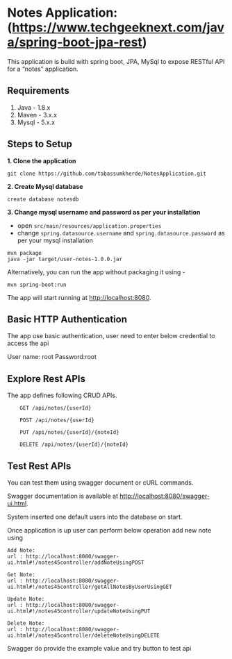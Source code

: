# Notes Application: (https://www.techgeeknext.com/java/spring-boot-jpa-rest)
This application is build with spring boot, JPA, MySql to expose RESTful API for a “notes” application.

## Requirements
1. Java - 1.8.x
2. Maven - 3.x.x
3. Mysql - 5.x.x

## Steps to Setup
**1. Clone the application**

```
git clone https://github.com/tabassumkherde/NotesApplication.git
```
**2. Create Mysql database**
```
create database notesdb
```
**3. Change mysql username and password as per your installation**
+ open `src/main/resources/application.properties`
+ change `spring.datasource.username` and `spring.datasource.password` as per your mysql installation

```
mvn package
java -jar target/user-notes-1.0.0.jar

```
Alternatively, you can run the app without packaging it using -

```
mvn spring-boot:run
```
The app will start running at <http://localhost:8080>.

## Basic HTTP Authentication 

The app use basic authentication, user need to enter below credential to access the api 

User name: root
Password:root


## Explore Rest APIs
The app defines following CRUD APIs.

```
    GET /api/notes/{userId}
    
    POST /api/notes/{userId}
    
    PUT /api/notes/{userId}/{noteId}
    
    DELETE /api/notes/{userId}/{noteId}

```

## Test Rest APIs

You can test them using swagger document or cURL commands.

Swagger documentation is available at <http://localhost:8080/swagger-ui.html>.

System inserted one default users into the database on start.

Once application is up user can perform below operation add new note using
 
```
Add Note:
url : http://localhost:8080/swagger-ui.html#!/notes45controller/addNoteUsingPOST

Get Note:
url : http://localhost:8080/swagger-ui.html#!/notes45controller/getAllNotesByUserUsingGET

Update Note:
url : http://localhost:8080/swagger-ui.html#!/notes45controller/updateNoteUsingPUT

Delete Note:
url : http://localhost:8080/swagger-ui.html#!/notes45controller/deleteNoteUsingDELETE

```

Swagger do provide the example value and try button to test api


